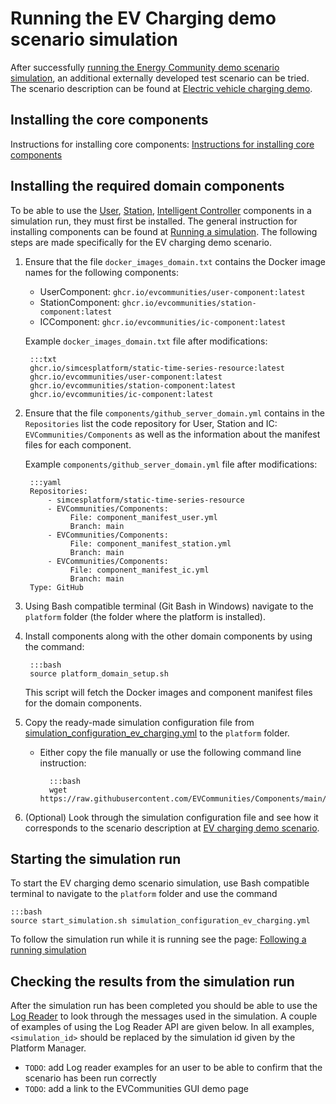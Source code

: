 # Running the EV Charging demo scenario simulation

After successfully [running the Energy Community demo scenario simulation](energy_run-ec-demo.md), an additional externally developed test scenario can be tried. The scenario description can be found at [Electric vehicle charging demo](energy_scenario-ev-charging-demo.md).

## Installing the core components

Instructions for installing core components: [Instructions for installing core components](core_install.md)

## Installing the required domain components

To be able to use the [User](energy_user-component.md), [Station](energy_station-component.md), [Intelligent Controller](energy_ic-component.md) components in a simulation run, they must first be installed. The general instruction for installing components can be found at [Running a simulation](core_run.md#starting-a-simulation). The following steps are made specifically for the EV charging demo scenario.

1. Ensure that the file `docker_images_domain.txt` contains the Docker image names for the following components:
    - UserComponent: `ghcr.io/evcommunities/user-component:latest`
    - StationComponent: `ghcr.io/evcommunities/station-component:latest`
    - ICComponent: `ghcr.io/evcommunities/ic-component:latest`

    Example `docker_images_domain.txt` file after modifications:

        :::txt
        ghcr.io/simcesplatform/static-time-series-resource:latest
        ghcr.io/evcommunities/user-component:latest
        ghcr.io/evcommunities/station-component:latest
        ghcr.io/evcommunities/ic-component:latest

2. Ensure that the file `components/github_server_domain.yml` contains in the `Repositories` list the code repository for User, Station and IC: `EVCommunities/Components` as well as the information about the manifest files for each component.

    Example `components/github_server_domain.yml` file after modifications:

        :::yaml
        Repositories:
            - simcesplatform/static-time-series-resource
            - EVCommunities/Components:
                 File: component_manifest_user.yml
                 Branch: main
            - EVCommunities/Components:
                 File: component_manifest_station.yml
                 Branch: main
            - EVCommunities/Components:
                 File: component_manifest_ic.yml
                 Branch: main
        Type: GitHub

3. Using Bash compatible terminal (Git Bash in Windows) navigate to the `platform` folder (the folder where the platform is installed).

4. Install components along with the other domain components by using the command:

        :::bash
        source platform_domain_setup.sh

    This script will fetch the Docker images and component manifest files for the domain components.

5. Copy the ready-made simulation configuration file from [simulation_configuration_ev_charging.yml](https://github.com/simcesplatform/Platform-Manager/blob/master/simulation_configuration_ev_charging.yml) to the `platform` folder.
    - Either copy the file manually or use the following command line instruction:

            :::bash
            wget https://raw.githubusercontent.com/EVCommunities/Components/main/simulation_configuration_ev_charging.yml

6. (Optional) Look through the simulation configuration file and see how it corresponds to the scenario description at [EV charging demo scenario](energy_scenario-ev-charging-demo.md).

## Starting the simulation run

To start the EV charging demo scenario simulation, use Bash compatible terminal to navigate to the `platform` folder and use the command

    :::bash
    source start_simulation.sh simulation_configuration_ev_charging.yml

To follow the simulation run while it is running see the page: [Following a running simulation](core_follow-run.md)

## Checking the results from the simulation run

After the simulation run has been completed you should be able to use the [Log Reader](core_log-api.md) to look through the messages used in the simulation. A couple of examples of using the Log Reader API are given below. In all examples, `<simulation_id>` should be replaced by the simulation id given by the Platform Manager.

- `TODO`: add Log reader examples for an user to be able to confirm that the scenario has been run correctly
- `TODO`: add a link to the EVCommunities GUI demo page
